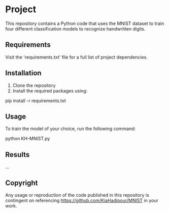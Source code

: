 # Project

This repository contains a Python code that uses the MNIST dataset to train four different 
classification models to recognize handwritten digits.

## Requirements 

Visit the 'requirements.txt' file for a full list of project dependencies. 

## Installation

1. Clone the repository
2. Install the required packages using:

pip install -r requirements.txt


## Usage

To train the model of your choice, run the following command:

python KH-MNIST.py


## Results

...

## Copyright

Any usage or reproduction of the code published in this repository is contingent on referencing 
https://github.com/KiaHadipour/MNIST in your work.
